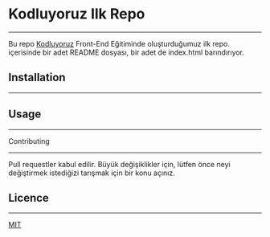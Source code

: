 # Kodluyoruz Ilk Repo
----------------------------------------------

Bu repo [Kodluyoruz](https://kodluyoruz.org/tr/kodluyoruz/) Front-End Eğitiminde oluşturduğumuz ilk repo. içerisinde bir adet README dosyası, bir adet de index.html barındırıyor.

## Installation 
-----------------------------------------------

## Usage
-----------------------------------------------


Contributing 
- ----------------------------------------------


Pull requestler kabul edilir. Büyük değişiklikler için, lütfen önce neyi değiştirmek istediğizi tarışmak için bir konu açınız.

## Licence 
-----------------------------------------------
[MIT]()
